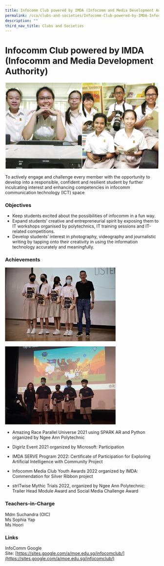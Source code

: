 ```yaml
---
title: Infocomm Club powered by IMDA (Infocomm and Media Development Authority)
permalink: /cca/clubs-and-societies/Infocomm-Club-powered-by-IMDA-Infocomm-and-Media-Development-Authority/
description: ""
third_nav_title: Clubs and Societies
---
```


Infocomm Club powered by IMDA (Infocomm and Media Development Authority) 
=========================================================================

![Infocomm Media Club](/images/Infocomm.jpg)


To actively engage and challenge every member with the opportunity to develop into a responsible, confident and resilient student by further inculcating interest and enhancing competencies in infocomm communication technology (ICT) space


### Objectives

*   Keep students excited about the possibilities of infocomm in a fun way.
*   Expand students’ creative and entrepreneurial spirit by exposing them to IT workshops organised by polytechnics, IT training sessions and IT-related competitions.
*   Develop students’ interest in photography, videography and journalistic writing by tapping onto their creativity in using the information technology accurately and meaningfully.  
    

### Achievements

![](/images/infocomm1.jpg)

![](/images/infocomm2.jpg)

*   Amazing Race Parallel Universe 2021 using SPARK AR and Python organized by Ngee Ann Polytechnic
    
*   Digirlz Event 2021 organized by Microsoft: Participation
    
*   IMDA SERVE Program 2022: Certificate of Participation for Exploring Artificial Intelligence with Community Project
    
*   Infocomm Media Club Youth Awards 2022 organized by IMDA: Commendation for Silver Ribbon project
    
*   strITwise Mythic Trials 2022, organized by Ngee Ann Polytechnic: Trailer Head Module Award and Social Media Challenge Award
   

### Teachers-in-Charge

Mdm Suchandra (OIC)  
Ms Sophia Yap  
Ms Hoori  


### Links

InfoComm Google Site: [https://sites.google.com/a/moe.edu.sg/infocomclub/](https://sites.google.com/a/moe.edu.sg/infocomclub/)